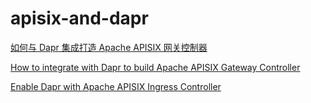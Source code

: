 # apisix-and-dapr
 
[如何与 Dapr 集成打造 Apache APISIX 网关控制器](https://apisix.apache.org/zh/blog/2021/11/17/dapr-with-apisix/)

[How to integrate with Dapr to build Apache APISIX Gateway Controller](https://apisix.apache.org/blog/2021/11/17/dapr-with-apisix)

[Enable Dapr with Apache APISIX Ingress Controller](https://blog.dapr.io/posts/2022/01/13/enable-dapr-with-apache-apisix-ingress-controller/)

